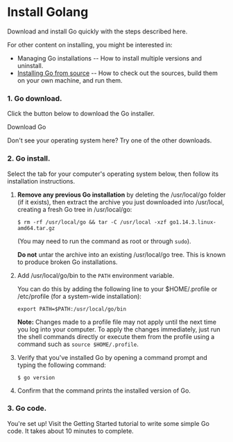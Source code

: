 # Install Golang

Download and install Go quickly with the steps described here.

For other content on installing, you might be interested in:

* Managing Go installations -- How to install multiple versions and uninstall.
* [Installing Go from source](../../.gitbook/assets/source) -- How to check out the sources, build them on your own machine, and run them.

### 1. Go download. <a href="#download" id="download"></a>

Click the button below to download the Go installer.

Download Go

Don't see your operating system here? Try one of the other downloads.

### 2. Go install. <a href="#install" id="install"></a>

Select the tab for your computer's operating system below, then follow its installation instructions.

1.  **Remove any previous Go installation** by deleting the /usr/local/go folder (if it exists), then extract the archive you just downloaded into /usr/local, creating a fresh Go tree in /usr/local/go:

    ```
    $ rm -rf /usr/local/go && tar -C /usr/local -xzf go1.14.3.linux-amd64.tar.gz
    ```

    (You may need to run the command as root or through `sudo`).

    **Do not** untar the archive into an existing /usr/local/go tree. This is known to produce broken Go installations.
2.  Add /usr/local/go/bin to the `PATH` environment variable.

    You can do this by adding the following line to your $HOME/.profile or /etc/profile (for a system-wide installation):

    ```
    export PATH=$PATH:/usr/local/go/bin
    ```

    **Note:** Changes made to a profile file may not apply until the next time you log into your computer. To apply the changes immediately, just run the shell commands directly or execute them from the profile using a command such as `source $HOME/.profile`.
3.  Verify that you've installed Go by opening a command prompt and typing the following command:

    ```
    $ go version
    ```
4. Confirm that the command prints the installed version of Go.

### 3. Go code. <a href="#code" id="code"></a>

You're set up! Visit the Getting Started tutorial to write some simple Go code. It takes about 10 minutes to complete.
